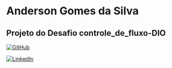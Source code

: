# Anderson Gomes da Silva

## Projeto do Desafio controle_de_fluxo-DIO

[![GitHub](https://img.shields.io/badge/GitHub-000?style=for-the-badge&logo=github&logoColor=30A3DC)](https://github.com/andersonGomes007?tab=repositories)

[![LinkedIn](https://img.shields.io/badge/LinkedIn-0077B5?style=for-the-badge&logo=linkedin&logoColor=white)](https://www.linkedin.com/in/andersongodasi/)

